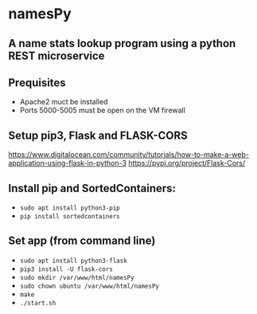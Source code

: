 # namesPy
## A name stats lookup program using a python REST microservice

## Prequisites
 - Apache2 muct be installed
 - Ports 5000-5005 must be open on the VM firewall

## Setup pip3, Flask and FLASK-CORS
https://www.digitalocean.com/community/tutorials/how-to-make-a-web-application-using-flask-in-python-3
https://pypi.org/project/Flask-Cors/

## Install pip and SortedContainers:
 - ``` sudo apt install python3-pip ```
 - ``` pip install sortedcontainers ```


## Set app (from command line)
 - ```sudo apt install python3-flask```
 - ```pip3 install -U flask-cors```
 - ```sudo mkdir /var/www/html/namesPy```
 - ```sudo chown ubuntu /var/www/html/namesPy```
 - ```make```
 - ```./start.sh```


